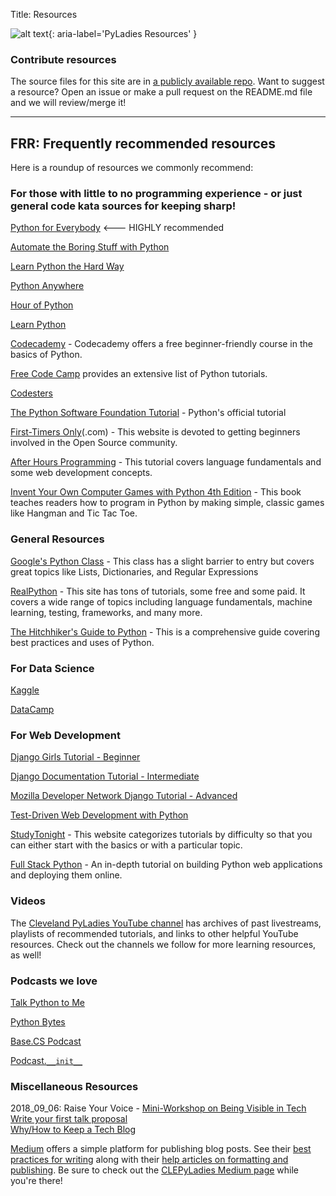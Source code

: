 Title: Resources

![alt text](https://clepyladies.github.io/pyladies-official/images/ResourcesBanner.png "Resources"){: aria-label='PyLadies Resources' }

### Contribute resources

The source files for this site are in [a publicly available repo](https://github.com/CLEPyLadies/pyladies-official). Want to suggest a resource? Open an issue or make a pull request on the README.md file and we will review/merge it!

---
<div id='frequently-recommended-resources'>

## FRR: Frequently recommended resources

Here is a roundup of resources we commonly recommend:

### For those with little to no programming experience - or just general code kata sources for keeping sharp!

[Python for Everybody](https://www.py4e.com/lessons) <--- HIGHLY recommended

[Automate the Boring Stuff with Python](https://automatetheboringstuff.com/)

[Learn Python the Hard Way](https://learnpythonthehardway.org/)

[Python Anywhere](https://www.pythonanywhere.com/details/education)

[Hour of Python](https://hourofpython.com/)

[Learn Python](https://www.learnpython.org/)

[Codecademy](https://www.codecademy.com/learn/learn-python)  -  Codecademy offers a free beginner-friendly course in the basics of Python.

[Free Code Camp](https://guide.freecodecamp.org/python/python-resources/) provides an extensive list of Python tutorials.

[Codesters](https://www.codesters.com/)

[The Python Software Foundation Tutorial](https://docs.python.org/3/tutorial/) - Python's official tutorial

[First-Timers Only](https://www.firsttimersonly.com/)(.com) - This website is devoted to getting beginners involved in the Open Source community.

[After Hours Programming](https://www.afterhoursprogramming.com/tutorial/python/python-overview/) - This tutorial covers language fundamentals and some web development concepts.

[Invent Your Own Computer Games with Python 4th Edition](https://inventwithpython.com/invent4thed/) - This book teaches readers how to program in Python by making simple, classic games like Hangman and Tic Tac Toe.

### General Resources

[Google's Python Class](https://developers.google.com/edu/python/) -  This class has a slight barrier to entry but covers great topics like Lists, Dictionaries, and Regular Expressions

[RealPython](https://realpython.com/) - This site has tons of tutorials, some free and some paid.  It covers a wide range of topics including language fundamentals, machine learning, testing, frameworks, and many more.

[The Hitchhiker's Guide to Python](https://docs.python-guide.org/)  - This is a comprehensive guide covering best practices and uses of Python.

### For Data Science

[Kaggle](https://www.kaggle.com)

[DataCamp](https://www.datacamp.com/tracks/skill)

### For Web Development

[Django Girls Tutorial - Beginner](https://tutorial.djangogirls.org/)

[Django Documentation Tutorial - Intermediate](https://docs.djangoproject.com/en/2.1/intro/tutorial01/)

[Mozilla Developer Network Django Tutorial - Advanced](https://developer.mozilla.org/en-US/docs/Learn/Server-side/Django/Tutorial_local_library_website)

[Test-Driven Web Development with Python](https://www.obeythetestinggoat.com/book/part1.harry.html)

[StudyTonight](https://www.studytonight.com/python/) -  This website categorizes tutorials by difficulty so that you can either start with the basics or with a particular topic.

[Full Stack Python](https://www.fullstackpython.com/) - An in-depth tutorial on building Python web applications and deploying them online.

### Videos

The [Cleveland PyLadies YouTube channel](https://www.youtube.com/channel/UCrX6AAcxXO_-8gitJWdjkuw?view_as=subscriber) has archives of past livestreams, playlists of recommended tutorials, and links to other helpful YouTube resources. Check out the channels we follow for more learning resources, as well!

### Podcasts we love

[Talk Python to Me](https://talkpython.fm/)

[Python Bytes](https://pythonbytes.fm/)

[Base.CS Podcast](https://www.codenewbie.org/basecs)

[Podcast.`__init__`](https://www.podcastinit.com/)
</div>

### Miscellaneous Resources

2018_09_06: Raise Your Voice - [Mini-Workshop on Being Visible in Tech](http://meetu.ps/e/FLvfB/DxhG9/f)  
   [Write your first talk proposal](https://docs.google.com/presentation/d/19BdDbowE1Ec9bbDyD9LfhYsSUllm5qera-eH2APkk28/edit?usp=sharing)  
   [Why/How to Keep a Tech Blog](https://docs.google.com/presentation/d/1KPfsylMuSTvbIzJULoZCJS4rTpbm6M2rauXJAvdwrjk/edit?usp=sharing)

[Medium](https://medium.com/) offers a simple platform for publishing blog posts.  See their [best practices for writing](https://blog.medium.com/best-practices-for-writing-on-medium-386506ae62b9) along with their [help articles on formatting and publishing](https://help.medium.com/hc/en-us/categories/200058025-Writing).  Be sure to check out the [CLEPyLadies Medium page](https://medium.com/cleveland-pyladies) while you're there!